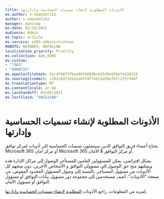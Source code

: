 ```yaml
---
title: الأذونات المطلوبة لإنشاء تسميات الحساسية وإدارتها
ms.author: v-smandalika
author: v-smandalika
manager: dansimp
ms.date: 02/19/2021
audience: Admin
ms.topic: article
ms.service: o365-administration
ROBOTS: NOINDEX, NOFOLLOW
localization_priority: Priority
ms.collection: Adm_O365
ms.custom:
- "7363"
- "9000722"
ms.openlocfilehash: 51c4f60757bea997b68dbcb25d9dd36efd126228
ms.sourcegitcommit: c202c0df2d141e63f4f7eb13a56efbfc2f57348f
ms.translationtype: MT
ms.contentlocale: ar-SA
ms.lasthandoff: 03/05/2021
ms.locfileid: "50523188"
---
```

# <a name="permissions-required-to-create-and-manage-sensitivity-labels"></a>الأذونات المطلوبة لإنشاء تسميات الحساسية وإدارتها

يحتاج أعضاء فريق التوافق الذين سينشئون تسميات الحساسية إلى أذونات لمركز توافق Microsoft 365 أو مركز أمان Microsoft 365 أو مركز التوافق & الأمان.

بشكل افتراضي، يمكن للمسؤولين العامين للمستأجر الوصول إلى مراكز الإدارة هذه ويمكنهم منح حق الوصول إلى مسؤولي التوافق و الأشخاص الآخرين، دون منحهم كل الأذونات من مسؤول المستأجر. بالنسبة إلى وصول المسؤول المحدود  المفوض، من صفحة "الأذونات"، أضف مستخدمين إلى مجموعة دور مسؤول بيانات التوافق أو مسؤول التوافق أو مسؤول الأمان.

لمزيد من المعلومات، راجع الأذونات [المطلوبة لإنشاء تسميات الحساسية وإدارتها.](https://docs.microsoft.com/microsoft-365/compliance/get-started-with-sensitivity-labels)